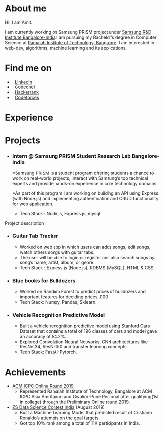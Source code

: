 # About me
Hi! I am Amit.

I am currently working on Samsung PRISM project under [Samsung R&D Institute Bangalore-India](https://www.linkedin.com/company/samsung-india/).I am pursuing my Bachelor’s degree in Computer Science at [Ramaiah Institute of Technology, Bangalore](http://www.msrit.edu/). I am interested in web-dev, algorithms, machine learning and its applications.

#  Find me on

* &nbsp; [Linkedin](https://www.linkedin.com/in/amitdu6ey/)
* &nbsp; [Codechef](https://www.codechef.com/users/amitdu6ey)
* &nbsp; [Hackerrank](https://www.hackerrank.com/amitdu6ey)
* &nbsp; [Codeforces](https://codeforces.com/profile/amitdu6ey)

# Experience


#  Projects

* ### Intern @ Samsung PRISM Student Research Lab Bangalore-India

  *Samsung PRISM is a student program offering students a chance to work on real-world projects, interact with Samsung’s top technical experts and provide hands-on experience in core technology domains.

  *As part of this program I am working on building an API using Express (with Node.js) and implementing authentication and CRUD functionality for web application.
 
  * Tech Stack : Node.js, Express.js, mysql


Project description
* ### Guitar Tab Tracker
  * Worked on web app in which users can adds songs, edit songs, watch others songs with guitar tabs.
  * The user will be able to login or register and also search songs by song’s name, artist, album, or genre.
  * Tech Stack : Express.js (Node.js), RDBMS (MySQL), HTML & CSS
  
* ### Blue books for Bulldozers
  * Worked on Random Forest to predict prices of bulldozers and important features for deciding prices .000
  * Tech Stack: Numpy, Pandas, Sklearn.

* ### Vehicle Recognition Predictive Model 
  * Built a vehicle recognition predictive model using Stanford Cars Dataset that contains a total of 196 classes of cars and model gave an accuracy of 84.2%.
  * Explored Convolution Neural Networks, CNN architectures like ResNet34, ResNet50 and transfer learning concepts.
  * Tech Stack: FastAI-Pytorch.
  
#  Achievements
 * [ACM ICPC Online Round 2019](https://www.codechef.com/public/rankings/ICPCIN19)
    * Represented Ramaiah Institute of Technology, Bangalore at ACM ICPC Asia Amritapuri
    and Gwalior-Pune Regional after qualifying(1st in college) through the Preliminary Online round 2019. 
 * [ZS Data Science Contest India](https://www.interviewbit.com/contest/zs-yds-2019/) (August 2019)
    * Built a Machine Learning Model that predicted result of Cristiano Ronaldo’s attempts on the goal targets.
    * Got top 10% rank among a total of 11K participants in India. 

